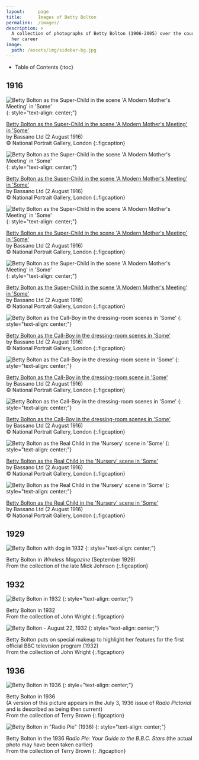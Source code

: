 ```yaml
---
layout:		page
title:		Images of Betty Bolton
permalink:	/images/
description: >
  A collection of photographs of Betty Bolton (1906-2005) over the course of
  her career
image:
  path: /assets/img/sidebar-bg.jpg
---
```


- Table of Contents
{:toc}

## 1916

![Betty Bolton as the Super-Child in the scene 'A Modern Mother's Meeting' in 'Some'](assets/img/images/Betty-Bolton-as-the-Super-Child-in-the-scene-A-Modern-Mothers-Meeting-in-Some-4.jpg)
{: style="text-align: center;"}

[Betty Bolton as the Super-Child in the scene 'A Modern Mother's Meeting' in 'Some'](https://www.npg.org.uk/collections/search/portrait/mw73352/Betty-Bolton-as-the-Super-Child-in-the-scene-A-Modern-Mothers-Meeting-in-Some?LinkID=mp66598&role=sit&rNo=0)  
by Bassano Ltd (2 August 1916)  
© National Portrait Gallery, London
{:.figcaption}

![Betty Bolton as the Super-Child in the scene 'A Modern Mother's Meeting' in 'Some'](assets/img/images/Betty-Bolton-as-the-Super-Child-in-the-scene-A-Modern-Mothers-Meeting-in-Some-2.jpg)
{: style="text-align: center;"}

[Betty Bolton as the Super-Child in the scene 'A Modern Mother's Meeting' in 'Some'](https://www.npg.org.uk/collections/search/portrait/mw73353/Betty-Bolton-as-the-Super-Child-in-the-scene-A-Modern-Mothers-Meeting-in-Some?LinkID=mp66598&role=sit&rNo=1)  
by Bassano Ltd (2 August 1916)  
© National Portrait Gallery, London
{:.figcaption}

![Betty Bolton as the Super-Child in the scene 'A Modern Mother's Meeting' in 'Some'](assets/img/images/Betty-Bolton-as-the-Super-Child-in-the-scene-A-Modern-Mothers-Meeting-in-Some-3.jpg)
{: style="text-align: center;"}

[Betty Bolton as the Super-Child in the scene 'A Modern Mother's Meeting' in 'Some'](https://www.npg.org.uk/collections/search/portrait/mw73354/Betty-Bolton-as-the-Super-Child-in-the-scene-A-Modern-Mothers-Meeting-in-Some?LinkID=mp66598&role=sit&rNo=2)  
by Bassano Ltd (2 August 1916)  
© National Portrait Gallery, London
{:.figcaption}

![Betty Bolton as the Super-Child in the scene 'A Modern Mother's Meeting' in 'Some'](assets/img/images/Betty-Bolton-as-the-Super-Child-in-the-scene-A-Modern-Mothers-Meeting-in-Some.jpg)
{: style="text-align: center;"}

[Betty Bolton as the Super-Child in the scene 'A Modern Mother's Meeting' in 'Some'](https://www.npg.org.uk/collections/search/portrait/mw73355/Betty-Bolton-as-the-Super-Child-in-the-scene-A-Modern-Mothers-Meeting-in-Some?LinkID=mp66598&role=sit&rNo=3)  
by Bassano Ltd (2 August 1916)  
© National Portrait Gallery, London
{:.figcaption}

![Betty Bolton as the Call-Boy in the dressing-room scenes in 'Some'](assets/img/images/Betty-Bolton-as-the-Call-Boy-in-the-dressing-room-scenes-in-Some-2.jpg)
{: style="text-align: center;"}

[Betty Bolton as the Call-Boy in the dressing-room scenes in 'Some'](https://www.npg.org.uk/collections/search/portrait/mw73356/Betty-Bolton-as-the-Call-Boy-in-the-dressing-room-scenes-in-Some?LinkID=mp66598&role=sit&rNo=4)  
by Bassano Ltd (2 August 1916)  
© National Portrait Gallery, London
{:.figcaption}

![Betty Bolton as the Call-Boy in the dressing-room scene in 'Some'](assets/img/images/Betty-Bolton-as-the-Call-Boy-in-the-dressing-room-scene-in-Some.jpg)
{: style="text-align: center;"}

[Betty Bolton as the Call-Boy in the dressing-room scene in 'Some'](https://www.npg.org.uk/collections/search/portrait/mw73357/Betty-Bolton-as-the-Call-Boy-in-the-dressing-room-scene-in-Some?LinkID=mp66598&role=sit&rNo=5)  
by Bassano Ltd (2 August 1916)  
© National Portrait Gallery, London
{:.figcaption}

![Betty Bolton as the Call-Boy in the dressing-room scenes in 'Some'](assets/img/images/Betty-Bolton-as-the-Call-Boy-in-the-dressing-room-scenes-in-Some.jpg)
{: style="text-align: center;"}

[Betty Bolton as the Call-Boy in the dressing-room scenes in 'Some'](https://www.npg.org.uk/collections/search/portrait/mw73358/Betty-Bolton-as-the-Call-Boy-in-the-dressing-room-scenes-in-Some?LinkID=mp66598&role=sit&rNo=6)  
by Bassano Ltd (2 August 1916)  
© National Portrait Gallery, London
{:.figcaption}

![Betty Bolton as the Real Child in the 'Nursery' scene in 'Some'](assets/img/images/Betty-Bolton-as-the-Real-Child-in-the-Nursery-scene-in-Some.jpg)
{: style="text-align: center;"}

[Betty Bolton as the Real Child in the 'Nursery' scene in 'Some'](https://www.npg.org.uk/collections/search/portrait/mw73359/Betty-Bolton-as-the-Real-Child-in-the-Nursery-scene-in-Some?LinkID=mp66598&role=sit&rNo=7)  
by Bassano Ltd (2 August 1916)  
© National Portrait Gallery, London
{:.figcaption}

![Betty Bolton as the Real Child in the 'Nursery' scene in 'Some'](assets/img/images/Betty-Bolton-as-the-Real-Child-in-the-Nursery-scene-in-Some-2.jpg)
{: style="text-align: center;"}

[Betty Bolton as the Real Child in the 'Nursery' scene in 'Some'](https://www.npg.org.uk/collections/search/portrait/mw73360/Betty-Bolton-as-the-Real-Child-in-the-Nursery-scene-in-Some?LinkID=mp66598&role=sit&rNo=8)  
by Bassano Ltd (2 August 1916)  
© National Portrait Gallery, London
{:.figcaption}

## 1929

![Betty Bolton with dog in 1932](assets/img/images/betty-bolton-with-dog-1929.jpg)
{: style="text-align: center;"}

Betty Bolton in *Wireless Magazine* (September 1929)  
From the collection of the late Mick Johnson
{:.figcaption}

## 1932

![Betty Bolton in 1932](assets/img/images/betty-bolton-1932.jpg)
{: style="text-align: center;"}

Betty Bolton in 1932  
From the collection of John Wright
{:.figcaption}

![Betty Bolton - August 22, 1932](assets/img/images/betty-bolton-television-1932.jpg)
{: style="text-align: center;"}
 
Betty Bolton puts on special makeup to highlight her features for the first official BBC television program (1932)  
From the collection of John Wright
{:.figcaption}

## 1936

![Betty Bolton in 1936](assets/img/images/Betty-Bolton-1936.jpg)
{: style="text-align: center;"}

Betty Bolton in 1936  
(A version of this picture appears in the July 3, 1936 issue of *Radio Pictorial* and is described as being then current)  
From the collection of Terry Brown
{:.figcaption}


![Betty Bolton in "Radio Pie" (1936)](assets/img/images/betty-bolton-radio-pie.jpg)
{: style="text-align: center;"}

Betty Bolton in the 1936 *Radio Pie: Your Guide to the B.B.C. Stars* (the actual photo may have been taken earlier)  
From the collection of Terry Brown
{: .figcaption}
